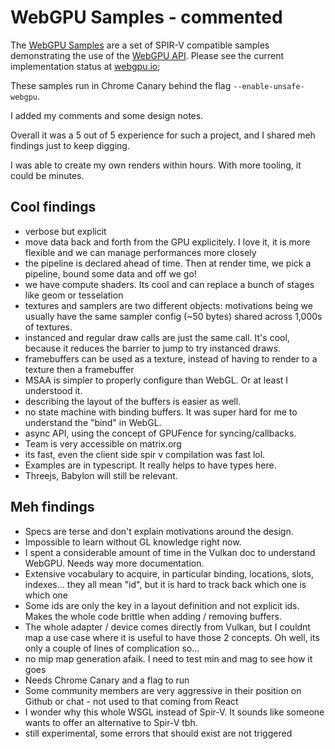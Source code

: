 # WebGPU Samples - commented

The [WebGPU Samples](//austineng.github.io/webgpu-samples/) are a set of SPIR-V compatible samples demonstrating the use of the [WebGPU API](//webgpu.dev). Please see the current implementation status at [webgpu.io](//webgpu.io);

These samples run in Chrome Canary behind the flag `--enable-unsafe-webgpu`.

I added my comments and some design notes.

Overall it was a 5 out of 5 experience for such a project, and I shared meh findings just to keep digging.

I was able to create my own renders within hours. With more tooling, it could be minutes.

## Cool findings

- verbose but explicit
- move data back and forth from the GPU explicitely. I love it, it is more flexible and we can manage performances more closely
- the pipeline is declared ahead of time. Then at render time, we pick a pipeline, bound some data and off we go!
- we have compute shaders. Its cool and can replace a bunch of stages like geom or tesselation
- textures and samplers are two different objects: motivations being we usually have the same sampler config (~50 bytes) shared across 1,000s of textures.
- instanced and regular draw calls are just the same call. It's cool, because it reduces the barrier to jump to try instanced draws.
- framebuffers can be used as a texture, instead of having to render to a texture then a framebuffer
- MSAA is simpler to properly configure than WebGL. Or at least I understood it.
- describing the layout of the buffers is easier as well.
- no state machine with binding buffers. It was super hard for me to understand the "bind" in WebGL.
- async API, using the concept of GPUFence for syncing/callbacks.
- Team is very accessible on matrix.org
- its fast, even the client side spir v compilation was fast lol.
- Examples are in typescript. It really helps to have types here.
- Threejs, Babylon will still be relevant.

## Meh findings

- Specs are terse and don't explain motivations around the design.
- Impossible to learn without GL knowledge right now.
- I spent a considerable amount of time in the Vulkan doc to understand WebGPU. Needs way more documentation.
- Extensive vocabulary to acquire, in particular binding, locations, slots, indexes... they all mean "id", but it is hard to track back which one is which one
- Some ids are only the key in a layout definition and not explicit ids. Makes the whole code brittle when adding / removing buffers.
- The whole adapter / device comes directly from Vulkan, but I couldnt map a use case where it is useful to have those 2 concepts. Oh well, its only a couple of lines of complication so...
- no mip map generation afaik. I need to test min and mag to see how it goes
- Needs Chrome Canary and a flag to run
- Some community members are very aggressive in their position on Github or chat - not used to that coming from React
- I wonder why this whole WSGL instead of Spir-V. It sounds like someone wants to offer an alternative to Spir-V tbh.
- still experimental, some errors that should exist are not triggered
